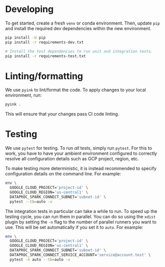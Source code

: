 # Developing

To get started, create a fresh `venv` or conda environment. Then, update `pip`
and install the required dev dependencies within the new environment.

```sh
pip install -U pip
pip install -r requirements-dev.txt

# Install the test dependencies to run unit and integration tests.
pip install -r requirements-test.txt
```

# Linting/formatting

We use `pyink` to lint/format the code. To apply changes to your local
environment, run:

```sh
pyink .
```

This will ensure that your changes pass CI code linting.

# Testing

We use `pytest` for testing. To run _all_ tests, simply run `pytest`. For this
to work, you have to have your ambient environment configured to correctly
resolve all configuration details such as GCP project, region, etc.

To make testing more deterministic, it is instead recommended to specify
configuration details on the command line. For example:

```sh
env \
  GOOGLE_CLOUD_PROJECT='project-id' \
  GOOGLE_CLOUD_REGION='us-central1' \
  DATAPROC_SPARK_CONNECT_SUBNET='subnet-id' \
  pytest --tb=auto -v
```

The integration tests in particular can take a while to run. To speed up the
testing cycle, you can run them in parallel. You can do so using the `xdist`
plugin by setting the `-n` flag to the number of parallel runners you want to
use. This will be set automatically if you set it to `auto`. For example:

```sh
env \
  GOOGLE_CLOUD_PROJECT='project-id' \
  GOOGLE_CLOUD_REGION='us-central1' \
  DATAPROC_SPARK_CONNECT_SUBNET='subnet-id' \
  DATAPROC_SPARK_CONNECT_SERVICE_ACCOUNT='service@account.test' \
  pytest -n auto --tb=auto -v
```
